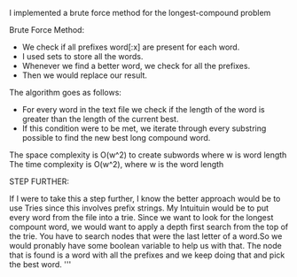 I implemented a brute force method for the longest-compound problem

Brute Force Method:

- We check if all prefixes word[:x] are present for each word.
- I used sets to store all the words.
- Whenever we find a better word, we check for all the prefixes. 
- Then we would replace our result.

The algorithm goes as follows:
- For every word in the text file we check if the length of the word is greater than the length of the current best. 
- If this condition were to be met, we iterate through every substring possible to find the new best long compound word. 

The space complexity is O(w^2) to create subwords where w is word length
The time complexity is O(w^2), where w is the word length


STEP FURTHER:

If I were to take this a step further, I know the better approach
would be to use Tries since this involves prefix strings. 
My Intuituin would be to put every word from the file into a trie. 
Since we want to look for the longest compount word, we would want to apply 
a depth first search from the top of the trie. You have to search nodes that were 
the last letter of a word.So we would pronably have some boolean variable to help us with that. 
The node that is found is a word with all the prefixes and we keep doing that and pick the best word.
'''
